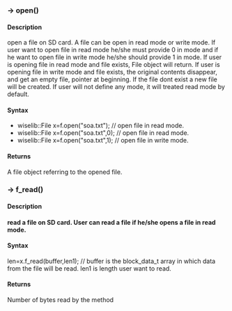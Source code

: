 <h3>-> open()</h3>

<h4>Description</h4>

open a file on SD card. A file can be open in read mode or write mode. If user want to open file in read mode he/she must provide 0
in mode and if he want to open file in write mode he/she should provide 1 in mode. If user is opening file in read mode and file 
exists, File object will return. If user is opening file in write mode and file exists, the original contents disappear,
and get an empty file, pointer at beginning. If the file dont exist a new file will be created. If user will not define any mode,
it will treated read mode by default.

<h4>Syntax</h4>

* wiselib::File<Os> x=f.open("soa.txt"); 	 // open file in read mode.
* wiselib::File<Os> x=f.open("soa.txt",0); // open file in read mode.
* wiselib::File<Os> x=f.open("soa.txt",1); // open file in write mode.

<h4>Returns</h4>

A file object referring to the opened file.

<h3>-> f_read()</h3>

<h4>Description<h4>

read a file on SD card. User can read a file if he/she opens a file in read mode.

<h4>Syntax</h4>

len=x.f_read(buffer,len1); // buffer is the block_data_t array in which data from the file will be read. len1 is length user want to read.

<h4>Returns</h4>

Number of bytes read by the method
